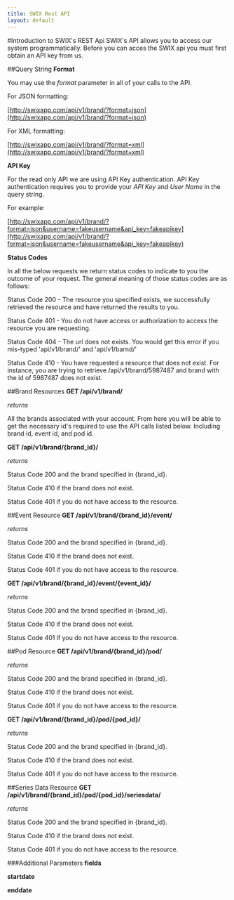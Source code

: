 ```yaml
---
title: SWIX Rest API
layout: default
---
```


#Introduction to SWIX's REST Api
SWIX's API allows you to access our system programmatically. Before you can acces the SWIX api you must first obtain an API key from us. 

##Query String
**Format**

You may use the *format* parameter in all of your calls to the API. 

For JSON formatting:

[http://swixapp.com/api/v1/brand/?format=json](http://swixapp.com/api/v1/brand/?format=json)

For XML formatting:

[http://swixapp.com/api/v1/brand/?format=xml](http://swixapp.com/api/v1/brand/?format=xml)

**API Key**

For the read only API we are using API Key authentication. API Key authentication requires you to provide your *API Key* and *User Name* in the query string. 

For example:

[http://swixapp.com/api/v1/brand/?format=json&username=fakeusername&api_key=fakeapikey](http://swixapp.com/api/v1/brand/?format=json&username=fakeusername&api_key=fakeapikey)

**Status Codes**

In all the below requests we return status codes to indicate to you the outcome of your request. The general meaning of those status codes are as follows:

Status Code 200 - The resource you specified exists, we successfully retrieved the resource and have returned the results to you.

Status Code 401 - You do not have access or authorization to access the resource you are requesting.

Status Code 404 - The url does not exists. You would get this error if you mis-typed 'api/v1/brand/' and 'api/v1/barnd/'

Status Code 410 - You have requested a resource that does not exist. For instance, you are trying to retrieve /api/v1/brand/5987487 and brand with the id of 5987487 does not exist.

##Brand Resources
**GET /api/v1/brand/**

*returns*

All the brands associated with your account. From here you will be able to get the necessary id's required to use the API calls listed below. Including brand id, event id, and pod id.

**GET /api/v1/brand/{brand_id}/**

*returns*


Status Code 200 and the brand specified in {brand_id}.

Status Code 410 if the brand does not exist.

Status Code 401 if you do not have access to the resource.

##Event Resource
**GET /api/v1/brand/{brand_id}/event/**

*returns*

Status Code 200 and the brand specified in {brand_id}.

Status Code 410 if the brand does not exist.

Status Code 401 if you do not have access to the resource.

**GET /api/v1/brand/{brand_id}/event/{event_id}/**

*returns*

Status Code 200 and the brand specified in {brand_id}.

Status Code 410 if the brand does not exist.

Status Code 401 if you do not have access to the resource.

##Pod Resource
**GET /api/v1/brand/{brand_id}/pod/**

*returns*

Status Code 200 and the brand specified in {brand_id}.

Status Code 410 if the brand does not exist.

Status Code 401 if you do not have access to the resource.

**GET /api/v1/brand/{brand_id}/pod/{pod_id}/**

*returns*

Status Code 200 and the brand specified in {brand_id}.

Status Code 410 if the brand does not exist.

Status Code 401 if you do not have access to the resource.

##Series Data Resource
**GET /api/v1/brand/{brand_id}/pod/{pod_id}/seriesdata/**


*returns*

Status Code 200 and the brand specified in {brand_id}.

Status Code 410 if the brand does not exist.

Status Code 401 if you do not have access to the resource.

###Additional Parameters
**fields**

**startdate**

**enddate**

